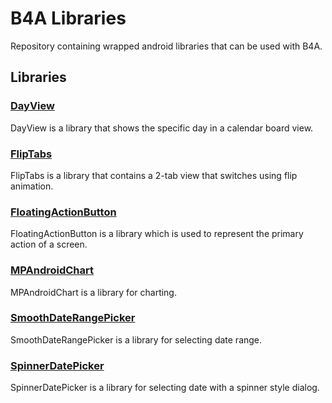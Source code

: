 # B4A Libraries

Repository containing wrapped android libraries that can be used with B4A.


## Libraries
### [DayView](https://github.com/msimov/b4a-libraries/tree/main/DayView)
DayView is a library that shows the specific day in a calendar board view.
### [FlipTabs](https://github.com/msimov/b4a-libraries/tree/main/FlipTabs)
FlipTabs is a library that contains a 2-tab view that switches using flip animation.
### [FloatingActionButton](https://github.com/msimov/b4a-libraries/tree/main/FloatingActionButton)
FloatingActionButton is a library which is used to represent the primary action of a screen.
### [MPAndroidChart](https://github.com/msimov/b4a-libraries/tree/main/MPAndroidChart)
MPAndroidChart is a library for charting.
### [SmoothDateRangePicker](https://github.com/msimov/b4a-libraries/tree/main/SmoothDateRangePicker)
SmoothDateRangePicker is a library for selecting date range.
### [SpinnerDatePicker](https://github.com/msimov/b4a-libraries/tree/main/SpinnerDatePicker)
SpinnerDatePicker is a library for selecting date with a spinner style dialog.

